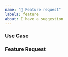 ```yaml
---
name: "🚀 Feature request"
labels: feature
about: I have a suggestion
---
```


### Use Case

<!--  Please describe the problem you are trying to solve -->

### Feature Request

<!-- Please describe your feature request here -->
